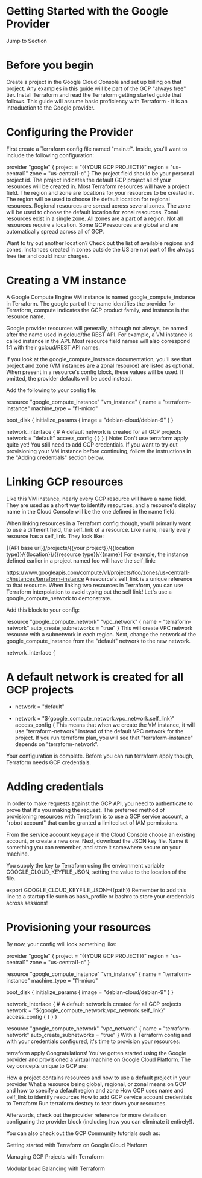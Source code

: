 # Getting Started with the Google Provider
Jump to Section
# Before you begin
Create a project in the Google Cloud Console and set up billing on that project. Any examples in this guide will be part of the GCP "always free" tier.
Install Terraform and read the Terraform getting started guide that follows. This guide will assume basic proficiency with Terraform - it is an introduction to the Google provider.
# Configuring the Provider
First create a Terraform config file named "main.tf". Inside, you'll want to include the following configuration:

provider "google" {
  project = "{{YOUR GCP PROJECT}}"
  region  = "us-central1"
  zone    = "us-central1-c"
}
The project field should be your personal project id. The project indicates the default GCP project all of your resources will be created in. Most Terraform resources will have a project field.
The region and zone are locations for your resources to be created in.
The region will be used to choose the default location for regional resources. Regional resources are spread across several zones.
The zone will be used to choose the default location for zonal resources. Zonal resources exist in a single zone. All zones are a part of a region.
Not all resources require a location. Some GCP resources are global and are automatically spread across all of GCP.

Want to try out another location? Check out the list of available regions and zones. Instances created in zones outside the US are not part of the always free tier and could incur charges.

# Creating a VM instance
A Google Compute Engine VM instance is named google_compute_instance in Terraform. The google part of the name identifies the provider for Terraform, compute indicates the GCP product family, and instance is the resource name.

Google provider resources will generally, although not always, be named after the name used in gcloud/the REST API. For example, a VM instance is called instance in the API. Most resource field names will also correspond 1:1 with their gcloud/REST API names.

If you look at the google_compute_instance documentation, you'll see that project and zone (VM instances are a zonal resource) are listed as optional. When present in a resource's config block, these values will be used. If omitted, the provider defaults will be used instead.

Add the following to your config file:

resource "google_compute_instance" "vm_instance" {
  name         = "terraform-instance"
  machine_type = "f1-micro"

  boot_disk {
    initialize_params {
      image = "debian-cloud/debian-9"
    }
  }

  network_interface {
    # A default network is created for all GCP projects
    network       = "default"
    access_config {
    }
  }
}
Note: Don't use terraform apply quite yet! You still need to add GCP credentials. If you want to try out provisioning your VM instance before continuing, follow the instructions in the "Adding credentials" section below.

# Linking GCP resources
Like this VM instance, nearly every GCP resource will have a name field. They are used as a short way to identify resources, and a resource's display name in the Cloud Console will be the one defined in the name field.

When linking resources in a Terraform config though, you'll primarily want to use a different field, the self_link of a resource. Like name, nearly every resource has a self_link. They look like:

{{API base url}}/projects/{{your project}}/{{location type}}/{{location}}/{{resource type}}/{{name}}
For example, the instance defined earlier in a project named foo will have the self_link:

https://www.googleapis.com/compute/v1/projects/foo/zones/us-central1-c/instances/terraform-instance
A resource's self_link is a unique reference to that resource. When linking two resources in Terraform, you can use Terraform interpolation to avoid typing out the self link! Let's use a google_compute_network to demonstrate.

Add this block to your config:

resource "google_compute_network" "vpc_network" {
  name                    = "terraform-network"
  auto_create_subnetworks = "true"
}
This will create VPC network resource with a subnetwork in each region. Next, change the network of the google_compute_instance from the "default" network to the new network.

network_interface {
# A default network is created for all GCP projects
-  network = "default"
+  network = "${google_compute_network.vpc_network.self_link}"
  access_config {
This means that when we create the VM instance, it will use "terraform-network" instead of the default VPC network for the project. If you run terraform plan, you will see that "terraform-instance" depends on "terraform-network".

Your configuration is complete. Before you can run terraform apply though, Terraform needs GCP credentials.

# Adding credentials
In order to make requests against the GCP API, you need to authenticate to prove that it's you making the request. The preferred method of provisioning resources with Terraform is to use a GCP service account, a "robot account" that can be granted a limited set of IAM permissions.

From the service account key page in the Cloud Console choose an existing account, or create a new one. Next, download the JSON key file. Name it something you can remember, and store it somewhere secure on your machine.

You supply the key to Terraform using the environment variable GOOGLE_CLOUD_KEYFILE_JSON, setting the value to the location of the file.

export GOOGLE_CLOUD_KEYFILE_JSON={{path}}
Remember to add this line to a startup file such as bash_profile or bashrc to store your credentials across sessions!

# Provisioning your resources
By now, your config will look something like:

provider "google" {
  project = "{{YOUR GCP PROJECT}}"
  region  = "us-central1"
  zone    = "us-central1-c"
}

resource "google_compute_instance" "vm_instance" {
  name         = "terraform-instance"
  machine_type = "f1-micro"

  boot_disk {
    initialize_params {
      image = "debian-cloud/debian-9"
    }
  }

  network_interface {
    # A default network is created for all GCP projects
    network       = "${google_compute_network.vpc_network.self_link}"
    access_config {
    }
  }
}

resource "google_compute_network" "vpc_network" {
  name                    = "terraform-network"
  auto_create_subnetworks = "true"
}
With a Terraform config and with your credentials configured, it's time to provision your resources:

terraform apply
Congratulations! You've gotten started using the Google provider and provisioned a virtual machine on Google Cloud Platform. The key concepts unique to GCP are:

How a project contains resources
and how to use a default project in your provider
What a resource being global, regional, or zonal means on GCP
and how to specify a default region and zone
How GCP uses name and self_link to identify resources
How to add GCP service account credentials to Terraform
Run terraform destroy to tear down your resources.

Afterwards, check out the provider reference for more details on configuring the provider block (including how you can eliminate it entirely!).

You can also check out the GCP Community tutorials such as:

Getting started with Terraform on Google Cloud Platform

Managing GCP Projects with Terraform

Modular Load Balancing with Terraform
